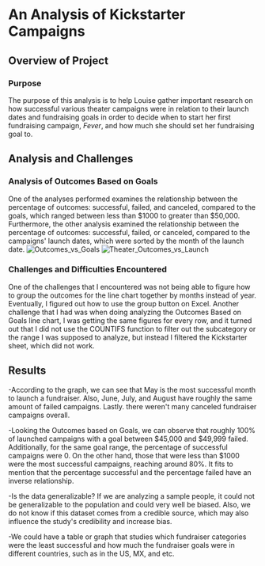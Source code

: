 # An Analysis of Kickstarter Campaigns
## Overview of Project
### Purpose
The purpose of this analysis is to help Louise gather important research on how successful various theater campaigns were in relation to their launch dates and fundraising goals in order to decide when to start her first fundraising campaign, *Fever*, and how much she should set her fundraising goal to. 
## Analysis and Challenges
### Analysis of Outcomes Based on Goals
One of the analyses performed examines the relationship between the percentage of outcomes: successful, failed, and canceled, compared to the goals, which ranged between less than $1000 to greater than $50,000. Furthermore, the other analysis examined the relationship between the percentage of outcomes: successful, failed, or canceled, compared to the campaigns' launch dates, which were sorted by the month of the launch date.
![Outcomes_vs_Goals](https://user-images.githubusercontent.com/88624677/130638666-9381f43a-95e6-46d0-b120-0d68e3f89209.png)
![Theater_Outcomes_vs_Launch](https://user-images.githubusercontent.com/88624677/130638667-a4aad67b-2a2b-4ce6-bb6e-ad805d4ee210.png)

### Challenges and Difficulties Encountered
One of the challenges that I encountered was not being able to figure how to group the outcomes for the line chart together by months instead of year. Eventually, I figured out how to use the group button on Excel. Another challenge that I had was when doing analyzing the Outcomes Based on Goals line chart, I was getting the same figures for every row, and it turned out that I did not use the COUNTIFS function to filter out the subcategory or the range I was supposed to analyze, but instead I filtered the Kickstarter sheet, which did not work.
## Results
-According to the graph, we can see that May is the most successful month to launch a fundraiser. Also, June, July, and August have roughly the same amount of failed campaigns. Lastly. there weren't many canceled fundraiser campaigns overall. 

-Looking the Outcomes based on Goals, we can observe that roughly 100% of launched campaigns with a goal between $45,000 and $49,999 failed. Additionally, for the same goal range, the percentage of successful campaigns were 0. On the other hand, those that were less than $1000 were the most successful campaigns, reaching around 80%. It fits to mention that the percentage successful and the percentage failed have an inverse relationship. 

-Is the data generalizable? If we are analyzing a sample people, it could not be generalizable to the population and could very well be biased. Also, we do not know if this dataset comes from a credible source, which may also influence the study's credibility and increase bias. 

-We could have a table or graph that studies which fundraiser categories were the least successful and how much the fundraiser goals were in different countries, such as in the US, MX, and etc. 
